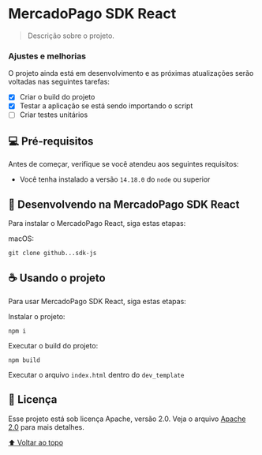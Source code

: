 # MercadoPago SDK React

> Descrição sobre o projeto.

### Ajustes e melhorias

O projeto ainda está em desenvolvimento e as próximas atualizações serão voltadas nas seguintes tarefas:

- [x] Criar o build do projeto
- [x] Testar a aplicação se está sendo importando o script
- [ ] Criar testes unitários

## 💻 Pré-requisitos

Antes de começar, verifique se você atendeu aos seguintes requisitos:

- Você tenha instalado a versão `14.18.0` do `node` ou superior

## 🚀 Desenvolvendo na MercadoPago SDK React

Para instalar o MercadoPago React, siga estas etapas:

macOS:

```
git clone github...sdk-js
```

## ☕ Usando o projeto

Para usar MercadoPago SDK React, siga estas etapas:

Instalar o projeto:

```
npm i
```

Executar o build do projeto:

```
npm build
```

Executar o arquivo `index.html` dentro do `dev_template`

## 📝 Licença

Esse projeto está sob licença Apache, versão 2.0. Veja o arquivo [Apache 2.0](LICENSE) para mais detalhes.

[⬆ Voltar ao topo](#nome-do-projeto)<br>
